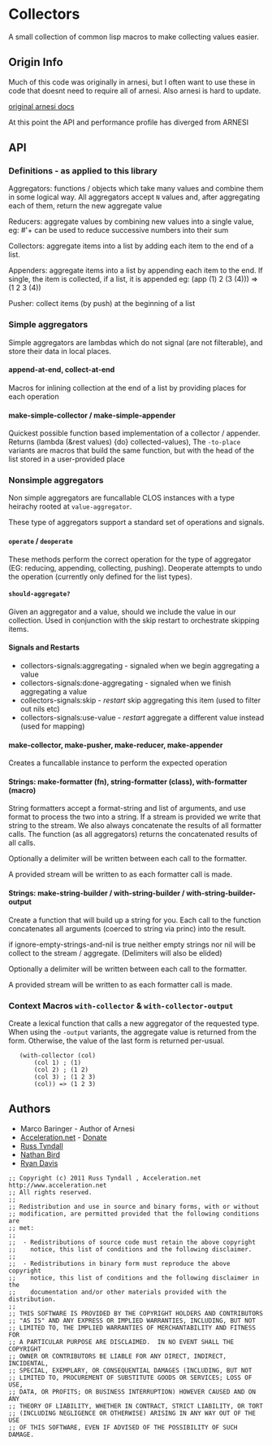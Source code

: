 # Collectors

A small collection of common lisp macros to make collecting values
easier.

## Origin Info

Much of this code was originally in arnesi, but I often want to use
these in code that doesnt need to require all of arnesi.  Also arnesi 
is hard to update.

[original arnesi docs](http://common-lisp.net/project/bese/docs/arnesi/html/Reducing_0020and_0020Collecting.html)

At this point the API and performance profile has diverged from ARNESI

## API 

### Definitions - as applied to this library

Aggregators: functions / objects which take many values and combine
   them in some logical way.  All aggregators accept `N` values and,
   after aggregating each of them, return the new aggregate value

Reducers: aggregate values by combining new values into a single value,
   eg: #'+ can be used to reduce successive numbers into their sum

Collectors: aggregate items into a list by adding each item to the end
   of a list.

Appenders: aggregate items into a list by appending each item to the
   end. If single, the item is collected, if a list, it is appended 
   eg: (app (1) 2 (3 (4))) => (1 2 3 (4))

Pusher: collect items (by push) at the beginning of a list

### Simple aggregators

Simple aggregators are lambdas which do not signal (are not
filterable), and store their data in local places.

#### append-at-end, collect-at-end

Macros for inlining collection at the end of a list by providing
places for each operation

#### make-simple-collector / make-simple-appender

Quickest possible function based implementation of a collector /
appender. Returns (lambda (&rest values) {do} collected-values),
The `-to-place` variants are macros that build the same function, 
but with the head of the list stored in a user-provided place


### Nonsimple aggregators

Non simple aggregators are funcallable CLOS instances with a type
heirachy rooted at `value-aggregator`.

These type of aggregators support a standard set of operations and
signals.  

#### `operate` / `deoperate`

These methods perform the correct operation for the type of aggregator
(EG: reducing, appending, collecting, pushing).  Deoperate attempts to
undo the operation (currently only defined for the list types).

#### `should-aggregate?`

Given an aggregator and a value, should we include the value in our
collection.  Used in conjunction with the skip restart to orchestrate
skipping items.

#### Signals and Restarts

* collectors-signals:aggregating - signaled when we begin aggregating a value
* collectors-signals:done-aggregating - signaled when we finish aggregating a value
* collectors-signals:skip - *restart* skip aggregating this item (used to filter out nils etc)
* collectors-signals:use-value - *restart* aggregate a different value instead (used for
  mapping)

#### make-collector, make-pusher, make-reducer, make-appender

Creates a funcallable instance to perform the expected operation



#### Strings: make-formatter (fn), string-formatter (class), with-formatter (macro)

String formatters accept a format-string and list of arguments, and
use format to process the two into a string.  If a stream is provided
we write that string to the stream.  We also always concatenate the
results of all formatter calls.  The function (as all aggregators)
returns the concatenated results of all calls.

Optionally a delimiter will be written between each call to the
formatter.

A provided stream will be written to as each formatter call is made.

#### Strings: make-string-builder / with-string-builder / with-string-builder-output

Create a function that will build up a string for you. Each call to
the function concatenates all arguments (coerced to string via princ)
into the result.

if ignore-empty-strings-and-nil is true neither empty strings nor nil
will be collect to the stream / aggregate.  (Delimiters will also be
elided)

Optionally a delimiter will be written between each call to the
formatter.

A provided stream will be written to as each formatter call is made.

### Context Macros `with-collector` & `with-collector-output`

Create a lexical function that calls a new aggregator of the requested
type.  When using the `-output` variants, the aggregate value is
returned from the form. Otherwise, the value of the last form is
returned per-usual.

```
   (with-collector (col)
       (col 1) ; (1)
       (col 2) ; (1 2)
       (col 3) ; (1 2 3)
       (col)) => (1 2 3)
```


## Authors

 * Marco Baringer - Author of Arnesi
 * [Acceleration.net](http://www.acceleration.net/) - [Donate](http://www.acceleration.net/programming/donate-to-acceleration-net/)
  * [Russ Tyndall](http://russ.unwashedmeme.com/blog)
  * [Nathan Bird](http://the.unwashedmeme.com/blog)
  * [Ryan Davis](http://ryepup.unwashedmeme.com/blog)

```
;; Copyright (c) 2011 Russ Tyndall , Acceleration.net http://www.acceleration.net
;; All rights reserved.
;;
;; Redistribution and use in source and binary forms, with or without
;; modification, are permitted provided that the following conditions are
;; met:
;;
;;  - Redistributions of source code must retain the above copyright
;;    notice, this list of conditions and the following disclaimer.
;;
;;  - Redistributions in binary form must reproduce the above copyright
;;    notice, this list of conditions and the following disclaimer in the
;;    documentation and/or other materials provided with the distribution.
;;
;; THIS SOFTWARE IS PROVIDED BY THE COPYRIGHT HOLDERS AND CONTRIBUTORS
;; "AS IS" AND ANY EXPRESS OR IMPLIED WARRANTIES, INCLUDING, BUT NOT
;; LIMITED TO, THE IMPLIED WARRANTIES OF MERCHANTABILITY AND FITNESS FOR
;; A PARTICULAR PURPOSE ARE DISCLAIMED.  IN NO EVENT SHALL THE COPYRIGHT
;; OWNER OR CONTRIBUTORS BE LIABLE FOR ANY DIRECT, INDIRECT, INCIDENTAL,
;; SPECIAL, EXEMPLARY, OR CONSEQUENTIAL DAMAGES (INCLUDING, BUT NOT
;; LIMITED TO, PROCUREMENT OF SUBSTITUTE GOODS OR SERVICES; LOSS OF USE,
;; DATA, OR PROFITS; OR BUSINESS INTERRUPTION) HOWEVER CAUSED AND ON ANY
;; THEORY OF LIABILITY, WHETHER IN CONTRACT, STRICT LIABILITY, OR TORT
;; (INCLUDING NEGLIGENCE OR OTHERWISE) ARISING IN ANY WAY OUT OF THE USE
;; OF THIS SOFTWARE, EVEN IF ADVISED OF THE POSSIBILITY OF SUCH DAMAGE.
```

